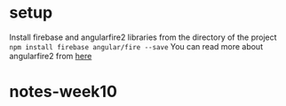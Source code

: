 # setup
Install firebase and angularfire2 libraries from the directory of the project
`npm install firebase angular/fire --save`
You can read more about angularfire2 from [here](https://github.com/angular/angularfire2)
# notes-week10
